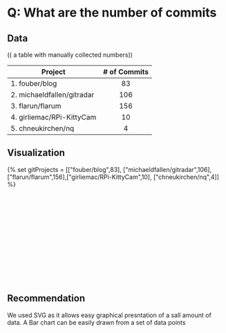 # Q: What are the number of commits

## Data

(( a table with manually collected numbers))

| Project    | # of Commits | 
|----------|:-------------:|
| 1. fouber/blog| 83 |
| 2. michaeldfallen/gitradar    | 106|
| 3. flarun/flarum     | 156|
| 4. girliemac/RPi-KittyCam  |10 |
| 5. chneukirchen/nq         | 4|


## Visualization

{% set gitProjects = [["fouber/blog",83], ["michaeldfallen/gitradar",106],
	["flarun/flarum",156],["girliemac/RPi-KittyCam",10],
	["chneukirchen/nq",4]]
%}

<svg width="500" height="200">
{% for project in gitProjects %}
    <rect x="{{loop.index * 20}}" width="15" height={{project[1]}} style="fill:rgb(0,0,255);stroke-width:3;stroke:rgb(0,0,0)" />
{% endfor %}
</svg>



## Recommendation

We used SVG as it allows easy graphical presntation of a sall amount of data.  A
Bar chart can be easily drawn from a set of data points
